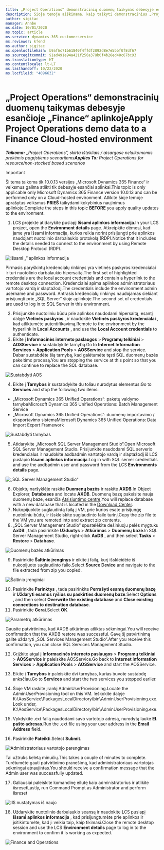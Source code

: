 ```yaml
---
title: „Project Operations“ demonstracinių duomenų taikymas debesyje esančioje „Finance“ aplinkoje
description: Šioje temoje aiškinama, kaip taikyti demonstracinius „Project Operations“ duomenis „Dynamics 365 Finance“ debesyje esančioje aplinkoje.
author: sigitac
manager: Annbe
ms.date: 10/01/2020
ms.topic: article
ms.service: dynamics-365-customerservice
ms.reviewer: kfend
ms.author: sigitac
ms.openlocfilehash: b9af6c71b61840f4ffdf2892d8e7e5bbf0f8df67
ms.sourcegitcommit: 91ad491e94a421f256a378b0f4b26ed48c67bc93
ms.translationtype: HT
ms.contentlocale: lt-LT
ms.lasthandoff: 10/22/2020
ms.locfileid: "4096632"
---
```

# <a name="apply-project-operations-demo-data-to-a-finance-cloud-hosted-environment"></a><span data-ttu-id="16927-103">„Project Operations“ demonstracinių duomenų taikymas debesyje esančioje „Finance“ aplinkoje</span><span class="sxs-lookup"><span data-stu-id="16927-103">Apply Project Operations demo data to a Finance Cloud-hosted environment</span></span>

<span data-ttu-id="16927-104">_**Taikoma:** „Project Operations“, skirta ištekliais / atsargose nelaikomomis prekėmis pagrįstiems scenarijams_</span><span class="sxs-lookup"><span data-stu-id="16927-104">_**Applies To:** Project Operations for resource/non-stocked based scenarios_</span></span>

> [!IMPORTANT]
> <span data-ttu-id="16927-105">Ši tema taikoma tik 10.0.13 versijos „Microsoft Dynamics 365 Finance“ ir veiksmus galima atlikti tik debesyje esančiai aplinkai.</span><span class="sxs-lookup"><span data-stu-id="16927-105">This topic is only applicable only Microsoft Dynamics 365 Finance version 10.0.13 and can be performed only on a Cloud-hosted environment.</span></span> <span data-ttu-id="16927-106">Atlikite šioje temoje aprašytus veiksmus **PRIEŠ** taikydami kokybinius naujinimus aplinkoje.</span><span class="sxs-lookup"><span data-stu-id="16927-106">Complete the steps in this topic **BEFORE** you apply quality updates to the environment.</span></span>

1. <span data-ttu-id="16927-107">LCS projekte atidarykite puslapį **Išsami aplinkos informacija**.</span><span class="sxs-lookup"><span data-stu-id="16927-107">In your LCS project, open the **Environment details** page.</span></span> <span data-ttu-id="16927-108">Atkreipkite dėmesį, kad jame yra išsami informacija, kurios reikia norint prisijungti prie aplinkos naudojant nuotolinio darbalaukio protokolą (RDP).</span><span class="sxs-lookup"><span data-stu-id="16927-108">Notice that it includes the details needed to connect to the environment by using Remote Desktop Protocol (RDP).</span></span>

![Išsami „“ aplinkos informacija](./media/1EnvironmentDetails.png)

<span data-ttu-id="16927-110">Pirmasis paryškintų kredencialų rinkinys yra vietinės paskyros kredencialai ir turi nuotolinio darbalaukio hipersaitą.</span><span class="sxs-lookup"><span data-stu-id="16927-110">The first set of highlighted credentials are the local account credentials and contain a hyperlink to the remote desktop connection.</span></span> <span data-ttu-id="16927-111">Kredencialai apima aplinkos administratoriaus vartotojo vardą ir slaptažodį.</span><span class="sxs-lookup"><span data-stu-id="16927-111">The credentials include the environment admin username and password.</span></span> <span data-ttu-id="16927-112">Antrasis kredencialų rinkinys naudojamas siekiant prisijungti prie „SQL Server“ šioje aplinkoje.</span><span class="sxs-lookup"><span data-stu-id="16927-112">The second set of credentials are used to log in to SQL Server in this environment.</span></span>

2. <span data-ttu-id="16927-113">Prisijunkite nuotoliniu būdu prie aplinkos naudodami hipersaitą, esantį dalyje **Vietinės paskyros** , ir naudokite **Vietinės paskyros kredencialai** , kad atliktumėte autentifikavimą.</span><span class="sxs-lookup"><span data-stu-id="16927-113">Remote to the environment by the hyperlink in **Local Accounts** , and use the **Local Account credentials** to authenticate.</span></span>
3. <span data-ttu-id="16927-114">Eikite į **Informacinės interneto paslaugos** > **Programų telkiniai** > **AOSService** ir sustabdykite tarnybą.</span><span class="sxs-lookup"><span data-stu-id="16927-114">Go to **Internet Information Services** > **Application Pools** > **AOSService** and stop the service.</span></span> <span data-ttu-id="16927-115">Dabar sustabdėte šią tarnybą, kad galėtumėte tęsti SQL duomenų bazės pakeitimo procesą.</span><span class="sxs-lookup"><span data-stu-id="16927-115">You are stopping the service at this point so that you can continue to replace the SQL database.</span></span>

![Sustabdyti AOS](./media/2StopAOS.png)

4. <span data-ttu-id="16927-117">Eikite į **Tarnybos** ir sustabdykite du toliau nurodytus elementus:</span><span class="sxs-lookup"><span data-stu-id="16927-117">Go to **Services** and stop the following two items:</span></span>

- <span data-ttu-id="16927-118">„Microsoft Dynamics 365 Unified Operations“: paketų valdymo tarnyba</span><span class="sxs-lookup"><span data-stu-id="16927-118">Microsoft Dynamics 365 Unified Operations: Batch Management Service</span></span>
- <span data-ttu-id="16927-119">„Microsoft Dynamics 365 Unified Operations“: duomenų importavimo / eksportavimo sistema</span><span class="sxs-lookup"><span data-stu-id="16927-119">Microsoft Dynamics 365 Unified Operations: Data Import Export Framework</span></span>

![Sustabdyti tarnybas](./media/3StopServices.png)

5. <span data-ttu-id="16927-121">Atidarykite „Microsoft SQL Server Management Studio“.</span><span class="sxs-lookup"><span data-stu-id="16927-121">Open Microsoft SQL Server Management Studio.</span></span> <span data-ttu-id="16927-122">Prisijunkite naudodami SQL serverio kredencialus ir naudokite axdbadmin vartotojo vardą ir slaptažodį iš LCS puslapio **Išsami aplinkos informacija**.</span><span class="sxs-lookup"><span data-stu-id="16927-122">Log in with SQL server credentials and use the axdbadmin user and password from the LCS **Environments details** page.</span></span>

![„SQL Server Management Studio“](./media/4SSMS.png)

6. <span data-ttu-id="16927-124">Objektų naršyklėje raskite **Duomenų bazės** ir raskite **AXDB**.</span><span class="sxs-lookup"><span data-stu-id="16927-124">In Object Explorer, **Databases** and locate **AXDB**.</span></span> <span data-ttu-id="16927-125">Duomenų bazę pakeisite nauja duomenų baze, esančia [Atsisiuntimo centre](https://download.microsoft.com/download/1/a/3/1a314bd2-b082-4a87-abdc-1ba26c92b63d/ProjOpsDemoDataFOGARelease.zip).</span><span class="sxs-lookup"><span data-stu-id="16927-125">You will replace database with a new database that is located in the [Download Center](https://download.microsoft.com/download/1/a/3/1a314bd2-b082-4a87-abdc-1ba26c92b63d/ProjOpsDemoDataFOGARelease.zip).</span></span> 
7. <span data-ttu-id="16927-126">Nukopijuokite suglaudintą failą į VM, prie kurios esate prisijungę nuotoliniu būdu, ir išskleiskite suglaudinto failo turinį.</span><span class="sxs-lookup"><span data-stu-id="16927-126">Copy the zip file to the VM you are remoted into and extract zip contents.</span></span>
8. <span data-ttu-id="16927-127">„SQL Server Management Studio“ spustelėkite dešiniuoju pelės mygtuku **AxDB** , tada pasirinkite **Užduotys** > **Atkūrimas** > **Duomenų bazė**.</span><span class="sxs-lookup"><span data-stu-id="16927-127">In SQL Server Management Studio, right-click **AxDB** , and then select **Tasks** > **Restore** > **Database**.</span></span>

![Duomenų bazės atkūrimas](./media/5RestoreDatabase.png)

9. <span data-ttu-id="16927-129">Pasirinkite **Šaltinio įrenginys** ir eikite į failą, kurį išskleidėte iš nukopijuoto suglaudinto failo.</span><span class="sxs-lookup"><span data-stu-id="16927-129">Select **Source Device** and navigate to the file extracted from zip you copied.</span></span>

![Šaltinio įrenginiai](./media/6SourceDevice.png)

10. <span data-ttu-id="16927-131">Pasirinkite **Parinktys** , tada pasirinkite **Perrašyti esamą duomenų bazę** ir **Uždaryti esamus ryšius su paskirties duomenų baze**.</span><span class="sxs-lookup"><span data-stu-id="16927-131">Select **Options** , and then select **Overwrite the existing database** and **Close existing connections to destination database**.</span></span> 
11. <span data-ttu-id="16927-132">Pasirinkite **Gerai**.</span><span class="sxs-lookup"><span data-stu-id="16927-132">Select **OK**.</span></span>

![Parametrų atkūrimas](./media/7RestoreSetting.png)

<span data-ttu-id="16927-134">Gausite patvirtinimą, kad AXDB atkūrimas atliktas sėkmingai.</span><span class="sxs-lookup"><span data-stu-id="16927-134">You will receive confirmation that the AXDB restore was successful.</span></span> <span data-ttu-id="16927-135">Gavę šį patvirtinimą galite uždaryti „SQL Services Management Studio“.</span><span class="sxs-lookup"><span data-stu-id="16927-135">After you receive this confirmation, you can close SQL Services Management Studio.</span></span>

12. <span data-ttu-id="16927-136">Grįžkite atgal į **Informacinės interneto paslaugos** > **Programų telkiniai** > **AOSService** ir paleiskite AOSService.</span><span class="sxs-lookup"><span data-stu-id="16927-136">Go back to **Internet Information Services** > **Application Pools** > **AOSService** and start the AOSService.</span></span>
13. <span data-ttu-id="16927-137">Eikite į **Tarnybos** ir paleiskite dvi tarnybas, kurias buvote sustabdę anksčiau.</span><span class="sxs-lookup"><span data-stu-id="16927-137">Go to **Services** and start the two services you stopped earlier.</span></span>

14. <span data-ttu-id="16927-138">Šioje VM raskite įrankį AdminUserProvisioning.</span><span class="sxs-lookup"><span data-stu-id="16927-138">Locate the AdminUserProvisioning tool on this VM.</span></span> <span data-ttu-id="16927-139">Ieškokite dalyje K:\AosService\PackagesLocalDirectory\bin\AdminUserProvisioning.exe.</span><span class="sxs-lookup"><span data-stu-id="16927-139">Look under, K:\AosService\PackagesLocalDirectory\bin\AdminUserProvisioning.exe.</span></span>
15. <span data-ttu-id="16927-140">Vykdykite .ext failą naudodami savo vartotojo adresą, nurodytą lauke **El. pašto adresas**.</span><span class="sxs-lookup"><span data-stu-id="16927-140">Run the .ext file using your user address in the **Email Address** field.</span></span> 
16. <span data-ttu-id="16927-141">Pasirinkite **Pateikti**.</span><span class="sxs-lookup"><span data-stu-id="16927-141">Select **Submit**.</span></span>

![Administratoriaus vartotojo parengimas](./media/8AdminUserProvisioning.png)

<span data-ttu-id="16927-143">Tai užtruks keletą minučių.</span><span class="sxs-lookup"><span data-stu-id="16927-143">This takes a couple of minutes to complete.</span></span> <span data-ttu-id="16927-144">Turėtumėte gauti patvirtinimo pranešimą, kad administratoriaus vartotojas sėkmingai atnaujintas.</span><span class="sxs-lookup"><span data-stu-id="16927-144">You should receive a confirmation message that the Admin user was successfully updated.</span></span>

17. <span data-ttu-id="16927-145">Galiausiai paleiskite komandinę eilutę kaip administratorius ir atlikite iisreset</span><span class="sxs-lookup"><span data-stu-id="16927-145">Lastly, run Command Prompt as Administrator and perform iisreset</span></span>

![IIS nustatymas iš naujo](./media/9IISReset.png)

18. <span data-ttu-id="16927-147">Uždarykite nuotolinio darbalaukio seansą ir naudokite LCS puslapį **Išsami aplinkos informacija** , kad prisijungtumėte prie aplinkos ir įsitikintumėte, kad ji veikia taip, kaip tikimasi.</span><span class="sxs-lookup"><span data-stu-id="16927-147">Close the remote desktop session and use the LCS **Environment details** page to log in to the environment to confirm it is working as expected.</span></span>

![Finance and Operations](./media/10FinanceAndOperations.png)
